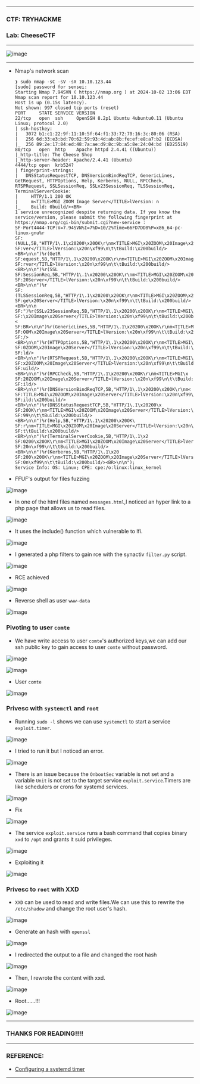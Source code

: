 -------------

### CTF: TRYHACKME
### Lab: CheeseCTF

--------------

![image](https://github.com/user-attachments/assets/0a01c68a-e4be-4397-ba17-49a4020885ed)

--------------

- Nmap's network scan

      ❯ sudo nmap -sC -sV -sX 10.10.123.44
      [sudo] password for sensei: 
      Starting Nmap 7.94SVN ( https://nmap.org ) at 2024-10-02 13:06 EDT
      Nmap scan report for 10.10.123.44
      Host is up (0.15s latency).
      Not shown: 997 closed tcp ports (reset)
      PORT     STATE SERVICE VERSION
      22/tcp   open  ssh     OpenSSH 8.2p1 Ubuntu 4ubuntu0.11 (Ubuntu Linux; protocol 2.0)
      | ssh-hostkey: 
      |   3072 b1:c1:22:9f:11:10:5f:64:f1:33:72:70:16:3c:80:06 (RSA)
      |   256 6d:33:e3:bd:70:62:59:93:4d:ab:8b:fe:ef:e8:a7:b2 (ECDSA)
      |_  256 89:2e:17:84:ed:48:7a:ae:d9:8c:9b:a5:8e:24:04:bd (ED25519)
      80/tcp   open  http    Apache httpd 2.4.41 ((Ubuntu))
      |_http-title: The Cheese Shop
      |_http-server-header: Apache/2.4.41 (Ubuntu)
      4444/tcp open  krb524?
      | fingerprint-strings: 
      |   DNSStatusRequestTCP, DNSVersionBindReqTCP, GenericLines, GetRequest, HTTPOptions, Help, Kerberos, NULL, RPCCheck, RTSPRequest, SSLSessionReq, SSLv23SessionReq, TLSSessionReq, TerminalServerCookie: 
      |     HTTP/1.1 200 OK
      |     m<TITLE>MGI ZOOM Image Server</TITLE>lVersion: n
      |_    Build: 0build/><BR>
      1 service unrecognized despite returning data. If you know the service/version, please submit the following fingerprint at https://nmap.org/cgi-bin/submit.cgi?new-service :
      SF-Port4444-TCP:V=7.94SVN%I=7%D=10/2%Time=66FD7DD8%P=x86_64-pc-linux-gnu%r
      SF:(NULL,5B,"HTTP/1\.1\x20200\x20OK\r\nm<TITLE>MGI\x20ZOOM\x20Image\x20Ser
      SF:ver</TITLE>lVersion:\x20n\xf99\n\t\tBuild:\x200build/><BR>\n\n")%r(GetR
      SF:equest,5B,"HTTP/1\.1\x20200\x20OK\r\nm<TITLE>MGI\x20ZOOM\x20Image\x20Se
      SF:rver</TITLE>lVersion:\x20n\xf99\n\t\tBuild:\x200build/><BR>\n\n")%r(SSL
      SF:SessionReq,5B,"HTTP/1\.1\x20200\x20OK\r\nm<TITLE>MGI\x20ZOOM\x20Image\x
      SF:20Server</TITLE>lVersion:\x20n\xf99\n\t\tBuild:\x200build/><BR>\n\n")%r
      SF:(TLSSessionReq,5B,"HTTP/1\.1\x20200\x20OK\r\nm<TITLE>MGI\x20ZOOM\x20Ima
      SF:ge\x20Server</TITLE>lVersion:\x20n\xf99\n\t\tBuild:\x200build/><BR>\n\n
      SF:")%r(SSLv23SessionReq,5B,"HTTP/1\.1\x20200\x20OK\r\nm<TITLE>MGI\x20ZOOM
      SF:\x20Image\x20Server</TITLE>lVersion:\x20n\xf99\n\t\tBuild:\x200build/><
      SF:BR>\n\n")%r(GenericLines,5B,"HTTP/1\.1\x20200\x20OK\r\nm<TITLE>MGI\x20Z
      SF:OOM\x20Image\x20Server</TITLE>lVersion:\x20n\xf99\n\t\tBuild:\x200build
      SF:/><BR>\n\n")%r(HTTPOptions,5B,"HTTP/1\.1\x20200\x20OK\r\nm<TITLE>MGI\x2
      SF:0ZOOM\x20Image\x20Server</TITLE>lVersion:\x20n\xf99\n\t\tBuild:\x200bui
      SF:ld/><BR>\n\n")%r(RTSPRequest,5B,"HTTP/1\.1\x20200\x20OK\r\nm<TITLE>MGI\
      SF:x20ZOOM\x20Image\x20Server</TITLE>lVersion:\x20n\xf99\n\t\tBuild:\x200b
      SF:uild/><BR>\n\n")%r(RPCCheck,5B,"HTTP/1\.1\x20200\x20OK\r\nm<TITLE>MGI\x
      SF:20ZOOM\x20Image\x20Server</TITLE>lVersion:\x20n\xf99\n\t\tBuild:\x200bu
      SF:ild/><BR>\n\n")%r(DNSVersionBindReqTCP,5B,"HTTP/1\.1\x20200\x20OK\r\nm<
      SF:TITLE>MGI\x20ZOOM\x20Image\x20Server</TITLE>lVersion:\x20n\xf99\n\t\tBu
      SF:ild:\x200build/><BR>\n\n")%r(DNSStatusRequestTCP,5B,"HTTP/1\.1\x20200\x
      SF:20OK\r\nm<TITLE>MGI\x20ZOOM\x20Image\x20Server</TITLE>lVersion:\x20n\xf
      SF:99\n\t\tBuild:\x200build/><BR>\n\n")%r(Help,5B,"HTTP/1\.1\x20200\x20OK\
      SF:r\nm<TITLE>MGI\x20ZOOM\x20Image\x20Server</TITLE>lVersion:\x20n\xf99\n\
      SF:t\tBuild:\x200build/><BR>\n\n")%r(TerminalServerCookie,5B,"HTTP/1\.1\x2
      SF:0200\x20OK\r\nm<TITLE>MGI\x20ZOOM\x20Image\x20Server</TITLE>lVersion:\x
      SF:20n\xf99\n\t\tBuild:\x200build/><BR>\n\n")%r(Kerberos,5B,"HTTP/1\.1\x20
      SF:200\x20OK\r\nm<TITLE>MGI\x20ZOOM\x20Image\x20Server</TITLE>lVersion:\x2
      SF:0n\xf99\n\t\tBuild:\x200build/><BR>\n\n");
      Service Info: OS: Linux; CPE: cpe:/o:linux:linux_kernel

- FFUF's output for files fuzzing

![image](https://github.com/user-attachments/assets/7b1fef8d-d244-416f-b6df-40636d431218)

- In one of the html files named `messages.html`,I noticed an hyper link to a php page that allows us to read files.

![image](https://github.com/user-attachments/assets/2c55887b-d034-4909-802f-e0bc91373786)

- It uses the include() function which vulnerable to lfi.

![image](https://github.com/user-attachments/assets/0061d5c5-9773-4d66-8b04-8682a89283b5)

- I generated a php filters to gain rce with the synactiv `filter.py` script.

![image](https://github.com/user-attachments/assets/2742b966-cd18-49ba-a3ee-f569272656a8)

- RCE achieved

![image](https://github.com/user-attachments/assets/f893e6f6-e740-49e0-ad57-10abd35d3f5f)

- Reverse shell as user `www-data`

![image](https://github.com/user-attachments/assets/0e078bce-5b5a-4643-91ad-14e4de95650d)

### Pivoting to user `comte`

- We have write access to user `comte`'s authorized keys,we can add our ssh public key to gain access to user `comte` without password.

![image](https://github.com/user-attachments/assets/ac5eff6a-4555-4f20-8d8e-1624907e4620)

![image](https://github.com/user-attachments/assets/581e297d-b111-4402-9902-250a9cd411e4)

- User `comte`

![image](https://github.com/user-attachments/assets/93e9a308-9db7-4f23-8f8b-d021d87ca1e5)

### Privesc with `systemctl` and `root`

- Running `sudo -l` shows we can use `systemctl` to start a service `exploit.timer`.

![image](https://github.com/user-attachments/assets/e9f12afa-3c6d-421e-ad64-c10a68e2ecf3)

- I tried to run it but I noticed an error.

![image](https://github.com/user-attachments/assets/4dcc3415-a62e-4fd9-8de1-a56693535378)

- There is an issue because the `OnbootSec` variable is not set and a variable `Unit` is not set to the target service `exploit.service`.Timers are like schedulers or crons for systemd services.

![image](https://github.com/user-attachments/assets/bc4fa1c7-135e-478a-a4cf-aa199ec309bb)

- Fix

![image](https://github.com/user-attachments/assets/5a5c0ec8-d40c-43a3-a1fc-bac1214f7710)

- The service `exploit.service` runs a bash command that copies binary `xxd` to `/opt` and grants it suid privileges.

![image](https://github.com/user-attachments/assets/4b9f7ea7-d862-429c-bfbb-6b33f4a896df)

- Exploiting it

![image](https://github.com/user-attachments/assets/7bd1e617-3955-48d2-b881-d266daa1ebf6)

### Privesc to `root` with XXD

- `XXD` can be used to read and write files.We can use this to rewrite the `/etc/shadow` and change the root user's hash.

 ![image](https://github.com/user-attachments/assets/4cf9ef00-8b76-496c-841a-48351dfdea93)

- Generate an hash with `openssl`

![image](https://github.com/user-attachments/assets/0c61afd8-cf5d-437e-b3db-8e3c9124c3aa)

- I redirected the output to a file and changed the root hash

![image](https://github.com/user-attachments/assets/451ba02e-df30-477e-8d1b-2d30b4dbb856)

- Then, I rewrote the content with xxd.

![image](https://github.com/user-attachments/assets/746d87e6-8c99-4359-9a5b-bdaf379d4b42)

- Root......!!!

![image](https://github.com/user-attachments/assets/c7709823-0faf-4374-9775-27f7d01d1ea8)

------------------

### THANKS FOR READING!!!!

-------------------

### REFERENCE:

- [Configuring a systemd timer](https://medium.com/@rockibul.islam20/configure-and-implement-of-systemd-timers-8c640cc6d667)

-------------------












